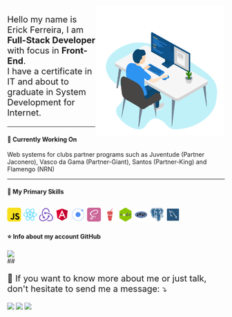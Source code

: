 <img src="python-coding-language.svg" min-width="300px" max-width="300px" width="300px" align="right" alt="Erick Developer">

<p align="left" style="font-size: 20px"> 
   Hello my name is Erick Ferreira,  I am <strong>Full-Stack Developer</strong> with focus in <strong>Front-End</strong>.<br>
    I have a certificate in IT and about to graduate in System Development for Internet.
</p>

----

#### 💼 Currently Working On
<p align="left">
    Web systems for clubs partner programs such as Juventude (Partner Jaconero),
    Vasco da Gama (Partner-Giant), Santos (Partner-King) and Flamengo (NRN)
</p>

----

#### 🚀 My Primary Skills

<code title="JavaScript"><img height="32" src="js.png" alt="Javascript"/></code>
<code title="React"><img height="32" src="react.png" alt="React"/></code>
<code title="Redux"><img height="32" src="redux.png" alt="Redux"/></code>
<code title="Angular"><img height="32" src="angular.png" alt="Angular"/></code>
<code title="Ionic"><img height="32" src="ionic.png" alt="Ionic"/></code>
<code title="Sass"><img height="32" src="sass.png" alt="Sass"/></code>
<code title="Gulp"><img height="32" src="gulp.png" alt="Gulp"/></code>
<code title="Nodejs"><img height="32" src="node.png" alt="Nodejs"/></code>
<code title="PHP"><img height="32" src="PHP.png" alt="PHP"/></code>
<code title="PostgreSQL"><img height="32" src="postgresql.png" alt="PostgreSQL"/></code>
<code title="MySQL"><img height="32" src="mysql.png" alt="MySQL"/></code>
---

#### ⭐ Info about my account GitHub
<span align="left" style="display: flex; align-items: flex-start">
  <img src="https://github-readme-stats.vercel.app/api?username=erickkf600&show_icons=true&theme=blueberry">
  <!-- <img src="https://github-readme-stats.vercel.app/api/top-langs/?username=erickkf600&count_private=true&theme=blueberry"> -->
</span>
##
<p align="left" style="font-size: 20px"> 
   💬 If you want to know more about me or just talk, don't hesitate to send me a message: ⤵️
</p>

<p align="left">
  <a href="#" alt="Gmail" target="_blank" title="erickkf600 Email">
  <img src="https://img.shields.io/badge/-Gmail-FF0000?style=flat-square&labelColor=FF0000&logo=gmail&logoColor=white&link=LINK-DO-SEU-EMAIL" /></a>

  <a href="#" alt="Linkedin" target="_blank"  title="erickkf600 Linkedin">
  <img src="https://img.shields.io/badge/-Linkedin-0e76a8?style=flat-square&logo=Linkedin&logoColor=white&link=LINK-DO-SEU-LINKEDIN" /></a>

  <a href="https://api.whatsapp.com/send?phone=5521990831801" alt="WhatsApp" target="_blank" title="erickkf600 WhatsApp">
  <img src="https://img.shields.io/badge/-WhatsApp-25d366?style=flat-square&labelColor=25d366&logo=whatsapp&logoColor=white&link=API-DO-SEU-WHATSAPP"/></a>

</p> 




